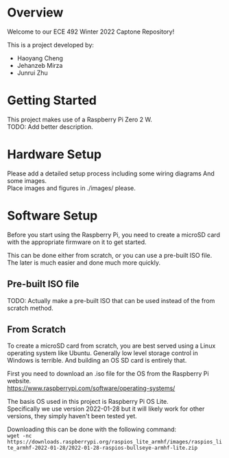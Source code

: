 # Overview

Welcome to our ECE 492 Winter 2022 Captone Repository!  

This is a project developed by:
* Haoyang Cheng
* Jehanzeb Mirza
* Junrui Zhu

# Getting Started

This project makes use of a Raspberry Pi Zero 2 W.  
TODO: Add better description.

# Hardware Setup

Please add a detailed setup process including some wiring diagrams
And some images.  
Place images and figures in ./images/ please.


# Software Setup

Before you start using the Raspberry Pi, you need to create a microSD
card with the appropriate firmware on it to get started.


This can be done either from scratch, or you can use a pre-built ISO file.
The later is much easier and done much more quickly.


## Pre-built ISO file

TODO: Actually make a pre-built ISO that can be used instead of the from
scratch method.

## From Scratch

To create a microSD card from scratch, you are best served using a Linux
operating system like Ubuntu. Generally low level storage control in Windows
is terrible. And building an OS SD card is entirely that.


First you need to download an .iso file for the OS from the Raspberry Pi website.  
https://www.raspberrypi.com/software/operating-systems/


The basis OS used in this project is Raspberry Pi OS Lite.  
Specifically we use version 2022-01-28 but it will likely work
for other versions, they simply haven't been tested yet.  

Downloading this can be done with the following command:  
`wget -nc https://downloads.raspberrypi.org/raspios_lite_armhf/images/raspios_lite_armhf-2022-01-28/2022-01-28-raspios-bullseye-armhf-lite.zip`
 

